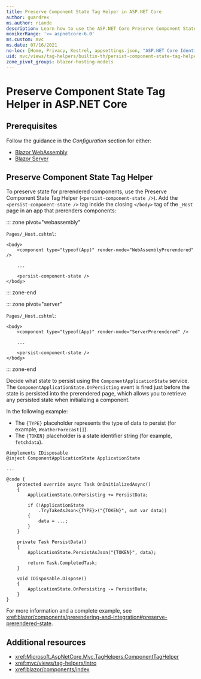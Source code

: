 ```yaml
---
title: Preserve Component State Tag Helper in ASP.NET Core
author: guardrex
ms.author: riande
description: Learn how to use the ASP.NET Core Preserve Component State Tag Helper to preserve state when prerendering components.
monikerRange: '>= aspnetcore-6.0'
ms.custom: mvc
ms.date: 07/16/2021
no-loc: [Home, Privacy, Kestrel, appsettings.json, "ASP.NET Core Identity", cookie, Cookie, Blazor, "Blazor Server", "Blazor WebAssembly", "Identity", "Let's Encrypt", Razor, SignalR]
uid: mvc/views/tag-helpers/builtin-th/persist-component-state-tag-helper
zone_pivot_groups: blazor-hosting-models
---
```

# Preserve Component State Tag Helper in ASP.NET Core

## Prerequisites

Follow the guidance in the *Configuration* section for either:

* [Blazor WebAssembly](xref:blazor/components/prerendering-and-integration?pivots=webassembly)
* [Blazor Server](xref:blazor/components/prerendering-and-integration?pivots=server)

## Preserve Component State Tag Helper

To preserve state for prerendered components, use the Preserve Component State Tag Helper (`<persist-component-state />`). Add the `<persist-component-state />` tag inside the closing `</body>` tag of the `_Host` page in an app that prerenders components:

::: zone pivot="webassembly"

`Pages/_Host.cshtml`:

```cshtml
<body>
    <component type="typeof(App)" render-mode="WebAssemblyPrerendered" />

    ...

    <persist-component-state />
</body>
```

::: zone-end

::: zone pivot="server"

`Pages/_Host.cshtml`:

```cshtml
<body>
    <component type="typeof(App)" render-mode="ServerPrerendered" />

    ...

    <persist-component-state />
</body>
```

::: zone-end

Decide what state to persist using the `ComponentApplicationState` service. The `ComponentApplicationState.OnPersisting` event is fired just before the state is persisted into the prerendered page, which allows you to retrieve any persisted state when initializing a component.

In the following example:

* The `{TYPE}` placeholder represents the type of data to persist (for example, `WeatherForecast[]`).
* The `{TOKEN}` placeholder is a state identifier string (for example, `fetchdata`).

```razor
@implements IDisposable
@inject ComponentApplicationState ApplicationState

...

@code {
    protected override async Task OnInitializedAsync()
    {
        ApplicationState.OnPersisting += PersistData;

        if (!ApplicationState
            .TryTakeAsJson<{TYPE}>("{TOKEN}", out var data))
        {
            data = ...;
        }
    }

    private Task PersistData()
    {
        ApplicationState.PersistAsJson("{TOKEN}", data);

        return Task.CompletedTask;
    }

    void IDisposable.Dispose()
    {
        ApplicationState.OnPersisting -= PersistData;
    }
}
```

For more information and a complete example, see <xref:blazor/components/prerendering-and-integration#preserve-prerendered-state>.

## Additional resources

* <xref:Microsoft.AspNetCore.Mvc.TagHelpers.ComponentTagHelper>
* <xref:mvc/views/tag-helpers/intro>
* <xref:blazor/components/index>
